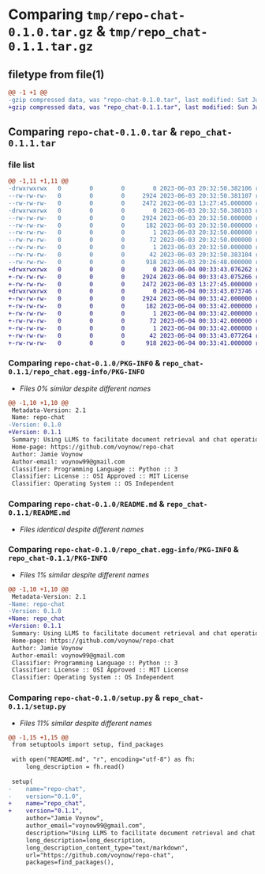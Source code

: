 # Comparing `tmp/repo-chat-0.1.0.tar.gz` & `tmp/repo_chat-0.1.1.tar.gz`

## filetype from file(1)

```diff
@@ -1 +1 @@
-gzip compressed data, was "repo-chat-0.1.0.tar", last modified: Sat Jun  3 20:32:50 2023, max compression
+gzip compressed data, was "repo_chat-0.1.1.tar", last modified: Sun Jun  4 00:33:43 2023, max compression
```

## Comparing `repo-chat-0.1.0.tar` & `repo_chat-0.1.1.tar`

### file list

```diff
@@ -1,11 +1,11 @@
-drwxrwxrwx   0        0        0        0 2023-06-03 20:32:50.382106 repo-chat-0.1.0/
--rw-rw-rw-   0        0        0     2924 2023-06-03 20:32:50.381107 repo-chat-0.1.0/PKG-INFO
--rw-rw-rw-   0        0        0     2472 2023-06-03 13:27:45.000000 repo-chat-0.1.0/README.md
-drwxrwxrwx   0        0        0        0 2023-06-03 20:32:50.380103 repo-chat-0.1.0/repo_chat.egg-info/
--rw-rw-rw-   0        0        0     2924 2023-06-03 20:32:50.000000 repo-chat-0.1.0/repo_chat.egg-info/PKG-INFO
--rw-rw-rw-   0        0        0      182 2023-06-03 20:32:50.000000 repo-chat-0.1.0/repo_chat.egg-info/SOURCES.txt
--rw-rw-rw-   0        0        0        1 2023-06-03 20:32:50.000000 repo-chat-0.1.0/repo_chat.egg-info/dependency_links.txt
--rw-rw-rw-   0        0        0       72 2023-06-03 20:32:50.000000 repo-chat-0.1.0/repo_chat.egg-info/requires.txt
--rw-rw-rw-   0        0        0        1 2023-06-03 20:32:50.000000 repo-chat-0.1.0/repo_chat.egg-info/top_level.txt
--rw-rw-rw-   0        0        0       42 2023-06-03 20:32:50.383104 repo-chat-0.1.0/setup.cfg
--rw-rw-rw-   0        0        0      918 2023-06-03 20:26:48.000000 repo-chat-0.1.0/setup.py
+drwxrwxrwx   0        0        0        0 2023-06-04 00:33:43.076262 repo_chat-0.1.1/
+-rw-rw-rw-   0        0        0     2924 2023-06-04 00:33:43.075266 repo_chat-0.1.1/PKG-INFO
+-rw-rw-rw-   0        0        0     2472 2023-06-03 13:27:45.000000 repo_chat-0.1.1/README.md
+drwxrwxrwx   0        0        0        0 2023-06-04 00:33:43.073746 repo_chat-0.1.1/repo_chat.egg-info/
+-rw-rw-rw-   0        0        0     2924 2023-06-04 00:33:42.000000 repo_chat-0.1.1/repo_chat.egg-info/PKG-INFO
+-rw-rw-rw-   0        0        0      182 2023-06-04 00:33:42.000000 repo_chat-0.1.1/repo_chat.egg-info/SOURCES.txt
+-rw-rw-rw-   0        0        0        1 2023-06-04 00:33:42.000000 repo_chat-0.1.1/repo_chat.egg-info/dependency_links.txt
+-rw-rw-rw-   0        0        0       72 2023-06-04 00:33:42.000000 repo_chat-0.1.1/repo_chat.egg-info/requires.txt
+-rw-rw-rw-   0        0        0        1 2023-06-04 00:33:42.000000 repo_chat-0.1.1/repo_chat.egg-info/top_level.txt
+-rw-rw-rw-   0        0        0       42 2023-06-04 00:33:43.077264 repo_chat-0.1.1/setup.cfg
+-rw-rw-rw-   0        0        0      918 2023-06-04 00:33:41.000000 repo_chat-0.1.1/setup.py
```

### Comparing `repo-chat-0.1.0/PKG-INFO` & `repo_chat-0.1.1/repo_chat.egg-info/PKG-INFO`

 * *Files 0% similar despite different names*

```diff
@@ -1,10 +1,10 @@
 Metadata-Version: 2.1
 Name: repo-chat
-Version: 0.1.0
+Version: 0.1.1
 Summary: Using LLMS to facilitate document retrieval and chat operations
 Home-page: https://github.com/voynow/repo-chat
 Author: Jamie Voynow
 Author-email: voynow99@gmail.com
 Classifier: Programming Language :: Python :: 3
 Classifier: License :: OSI Approved :: MIT License
 Classifier: Operating System :: OS Independent
```

### Comparing `repo-chat-0.1.0/README.md` & `repo_chat-0.1.1/README.md`

 * *Files identical despite different names*

### Comparing `repo-chat-0.1.0/repo_chat.egg-info/PKG-INFO` & `repo_chat-0.1.1/PKG-INFO`

 * *Files 1% similar despite different names*

```diff
@@ -1,10 +1,10 @@
 Metadata-Version: 2.1
-Name: repo-chat
-Version: 0.1.0
+Name: repo_chat
+Version: 0.1.1
 Summary: Using LLMS to facilitate document retrieval and chat operations
 Home-page: https://github.com/voynow/repo-chat
 Author: Jamie Voynow
 Author-email: voynow99@gmail.com
 Classifier: Programming Language :: Python :: 3
 Classifier: License :: OSI Approved :: MIT License
 Classifier: Operating System :: OS Independent
```

### Comparing `repo-chat-0.1.0/setup.py` & `repo_chat-0.1.1/setup.py`

 * *Files 11% similar despite different names*

```diff
@@ -1,15 +1,15 @@
 from setuptools import setup, find_packages
 
 with open("README.md", "r", encoding="utf-8") as fh:
     long_description = fh.read()
 
 setup(
-    name="repo-chat",
-    version="0.1.0",
+    name="repo_chat",
+    version="0.1.1",
     author="Jamie Voynow",
     author_email="voynow99@gmail.com",
     description="Using LLMS to facilitate document retrieval and chat operations",
     long_description=long_description,
     long_description_content_type="text/markdown",
     url="https://github.com/voynow/repo-chat",
     packages=find_packages(),
```

